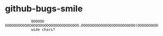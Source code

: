 # github-bugs-smile
                OOOOOO OOOOOOOOOOOOOOOOOOOOOOOOOOOOOOOOOO.OOOOOOOOOOOOOOOOOOOOOOOOO(OOOOOOOOOOOOOOOOOOOOOOOOOO(OOOOOOOOOOOO));
                wide chars?
                
